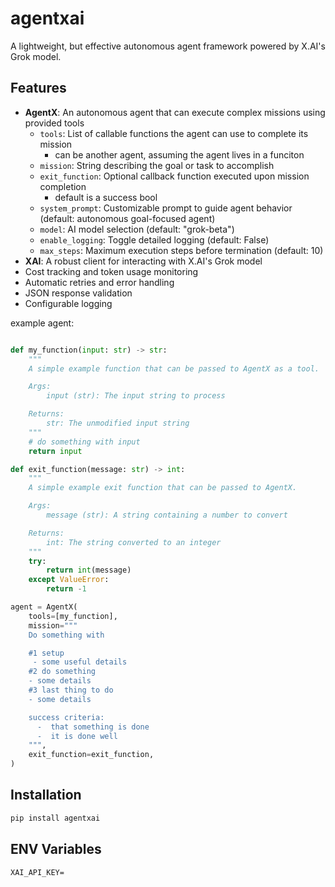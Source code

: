 # agentxai

A lightweight, but effective autonomous agent framework powered by X.AI's Grok model.

## Features

- **AgentX**: An autonomous agent that can execute complex missions using provided tools
  - `tools`: List of callable functions the agent can use to complete its mission
    - can be another agent, assuming the agent lives in a funciton
  - `mission`: String describing the goal or task to accomplish
  - `exit_function`: Optional callback function executed upon mission completion
    - default is a success bool
  - `system_prompt`: Customizable prompt to guide agent behavior (default: autonomous goal-focused agent)
  - `model`: AI model selection (default: "grok-beta")
  - `enable_logging`: Toggle detailed logging (default: False)
  - `max_steps`: Maximum execution steps before termination (default: 10)
- **XAI**: A robust client for interacting with X.AI's Grok model
- Cost tracking and token usage monitoring
- Automatic retries and error handling
- JSON response validation
- Configurable logging

example agent:

```python

def my_function(input: str) -> str:
    """
    A simple example function that can be passed to AgentX as a tool.

    Args:
        input (str): The input string to process

    Returns:
        str: The unmodified input string
    """
    # do something with input
    return input

def exit_function(message: str) -> int:
    """
    A simple example exit function that can be passed to AgentX.

    Args:
        message (str): A string containing a number to convert

    Returns:
        int: The string converted to an integer
    """
    try:
        return int(message)
    except ValueError:
        return -1

agent = AgentX(
    tools=[my_function],
    mission="""
    Do something with

    #1 setup
     - some useful details
    #2 do something
    - some details
    #3 last thing to do
    - some details

    success criteria:
      -  that something is done
      -  it is done well
    """,
    exit_function=exit_function,
)
```

## Installation

```bash
pip install agentxai
```

## ENV Variables


```
XAI_API_KEY=
```
